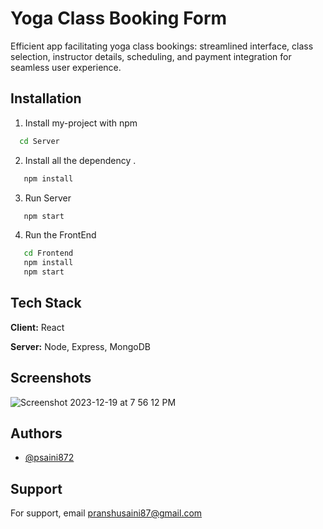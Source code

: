 # Yoga Class Booking Form

Efficient app facilitating yoga class bookings: streamlined interface, class selection, instructor details, scheduling, and payment integration for seamless user experience.

## Installation

1. Install my-project with npm

```bash
  cd Server
```

2. Install all the dependency .

```bash
   npm install
```

3. Run Server

```bash
   npm start
```
4. Run the FrontEnd
```bash
   cd Frontend
   npm install
   npm start
```


## Tech Stack

**Client:** React

**Server:** Node, Express, MongoDB


## Screenshots

![Screenshot 2023-12-19 at 7 56 12 PM](https://github.com/psaini872/Moneyflex_Assigment/assets/95680839/6497ae71-644c-47ae-bbc0-58bb4179f2ea)


## Authors

- [@psaini872](https://github.com/psaini872)


## Support

For support, email pranshusaini87@gmail.com

